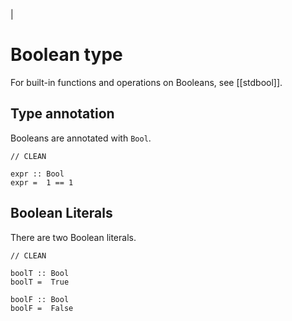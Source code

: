 |
# Boolean type

For built-in functions and operations on Booleans, see [[stdbool]].

## Type annotation

Booleans are annotated with `Bool`.

```
// CLEAN

expr :: Bool
expr =  1 == 1
```

## Boolean Literals

There are two Boolean literals.

```
// CLEAN

boolT :: Bool
boolT =  True

boolF :: Bool
boolF =  False
```
